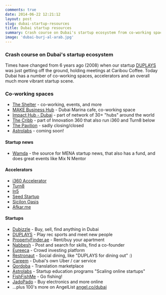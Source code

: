 ```yaml
---
comments: true
date: 2014-06-22 12:21:12
layout: post
slug: dubai-startup-resources
title: Dubai startup resources
summary: Crash course on Dubai's startup ecosystem from co-working spaces to accelerators and a list of Dubai startups
image: 'dubai-burj-al-arab.jpg'
---
```


### Crash course on Dubai's startup ecosystem

Times have changed from 6 years ago (2008) when our startup [DUPLAYS](http://duplays.com) was just getting off the ground, holding meetings at Caribou Coffee. Today Dubai has a number of co-working spaces, accelerators and an overall much more vibrant startup scene.

### Co-working spaces

- [The Shelter](http://shelter.ae) - co-working, events, and more
- [MAKE Business Hub](http://www.makebusinesshub.com/) - Dubai Marina cafe, co-working space
- [Impact Hub - Dubai](http://the-hub.ae) - part of network of 30+ "hubs" around the world
- [The Cribb](http://thecribb.co/) - part of Innovation 360 that also run i360 and Turn8 below
- [The Pavilion](http://www.pavilion.ae/) - sadly closing/closed
- [Astrolabs](http://www.astrolabs.me/coworking/) - coming soon!

#### Startup news
- [Wamda](http://www.wamda.com/) - the source for MENA startup news, that also has a fund, and does great events like Mix N Mentor

#### Accelerators
- [i360 Accelerator](http://i360accelerator.com/)
- [Turn8](http://www.turn8.co/)
- [In5](http://www.in5.ae/)
- [Seed Startup](http://seedstartup.com/)
- [Sicilon Oasis](http://www.siliconoasisfounders.com/)
- [Afkar.me](http://afkar.me/)

#### Startups
- [Dubizzle](http://dubizzle.com) - Buy, sell, find anything in Dubai
- [DUPLAYS](http://duplays.com) - Play rec sports and meet new people
- [PropertyFinder.ae](http://propertyfinder.ae) - Rent/buy your apartment
- [Nabbesh](http://www.nabbesh.com) - Post and search for skills, find a co-founder
- [Eureeca](http://www.eureeca.com) - Crowd investing platform
- [Restronaut](http://restronaut.me/) - Social dining, like "DUPLAYS for dining out" :)
- [Careem](http://careem.com) - Dubai's own Uber / car service
- [Qordoba](http://qordoba.com/) - Translation marketplace
- [Astrolabs](http://www.astrolabs.me/) - Startup education programs "Scaling online startups"
- [FishFishMe](http://www.fishfishme.com/) - Go fishing!
- [JadoPado](http://jadopado.com/) - Buy electronics and more online
- ...plus 100's more on AngelList [angel.co/dubai](http://angel.co/dubai)
